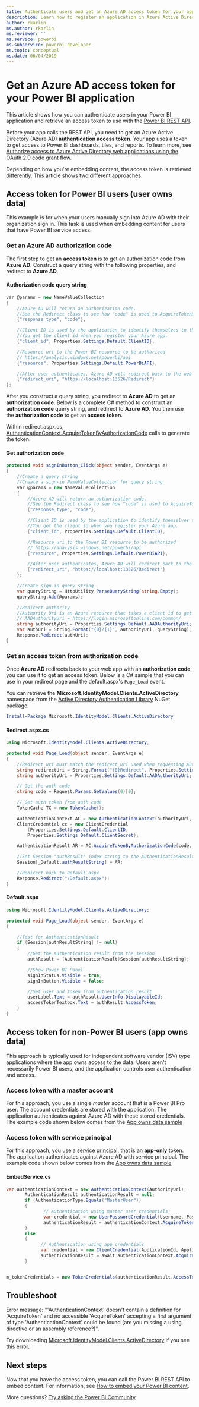 ```yaml
---
title: Authenticate users and get an Azure AD access token for your application
description: Learn how to register an application in Azure Active Directory for use with embedding Power BI content.
author: rkarlin
ms.author: rkarlin
ms.reviewer: ''
ms.service: powerbi
ms.subservice: powerbi-developer
ms.topic: conceptual
ms.date: 06/04/2019 
---
```


# Get an Azure AD access token for your Power BI application

This article shows how you can authenticate users in your Power BI application and retrieve an access token to use with the [Power BI REST API](https://docs.microsoft.com/rest/api/power-bi/).

Before your app calls the REST API, you need to get an Azure Active Directory (Azure AD) **authentication access token**. Your app uses a token to get access to Power BI dashboards, tiles, and reports. To learn more, see [Authorize access to Azure Active Directory web applications using the OAuth 2.0 code grant flow](https://docs.microsoft.com/azure/active-directory/develop/v1-protocols-oauth-code).

Depending on how you're embedding content, the access token is retrieved differently. This article shows two different approaches.

## Access token for Power BI users (user owns data)

This example is for when your users manually sign into Azure AD with their organization sign in. This task is used when embedding content for users that have Power BI service access.

### Get an Azure AD authorization code

The first step to get an **access token** is to get an authorization code from **Azure AD**. Construct a query string with the following properties, and redirect to **Azure AD**.

#### Authorization code query string

```csharp
var @params = new NameValueCollection
{
    //Azure AD will return an authorization code. 
    //See the Redirect class to see how "code" is used to AcquireTokenByAuthorizationCode
    {"response_type", "code"},

    //Client ID is used by the application to identify themselves to the users that they are requesting permissions from.
    //You get the client id when you register your Azure app.
    {"client_id", Properties.Settings.Default.ClientID},

    //Resource uri to the Power BI resource to be authorized
    // https://analysis.windows.net/powerbi/api
    {"resource", Properties.Settings.Default.PowerBiAPI},

    //After user authenticates, Azure AD will redirect back to the web app
    {"redirect_uri", "https://localhost:13526/Redirect"}
};
```

After you construct a query string, you redirect to **Azure AD** to get an **authorization code**.  Below is a complete C# method to construct an **authorization code** query string, and redirect to **Azure AD**. You then use the **authorization code** to get an **access token**.

Within redirect.aspx.cs, [AuthenticationContext.AcquireTokenByAuthorizationCode](https://docs.microsoft.com/dotnet/api/microsoft.identitymodel.clients.activedirectory.authenticationcontext.acquiretokenbyauthorizationcodeasync?view=azure-dotnet#Microsoft_IdentityModel_Clients_ActiveDirectory_AuthenticationContext_AcquireTokenByAuthorizationCodeAsync_System_String_System_Uri_Microsoft_IdentityModel_Clients_ActiveDirectory_ClientCredential_System_String_) calls to generate the token.

#### Get authorization code

```csharp
protected void signInButton_Click(object sender, EventArgs e)
{
    //Create a query string
    //Create a sign-in NameValueCollection for query string
    var @params = new NameValueCollection
    {
        //Azure AD will return an authorization code. 
        //See the Redirect class to see how "code" is used to AcquireTokenByAuthorizationCode
        {"response_type", "code"},

        //Client ID is used by the application to identify themselves to the users that they are requesting permissions from. 
        //You get the client id when you register your Azure app.
        {"client_id", Properties.Settings.Default.ClientID},

        //Resource uri to the Power BI resource to be authorized
        // https://analysis.windows.net/powerbi/api
        {"resource", Properties.Settings.Default.PowerBiAPI},

        //After user authenticates, Azure AD will redirect back to the web app
        {"redirect_uri", "https://localhost:13526/Redirect"}
    };

    //Create sign-in query string
    var queryString = HttpUtility.ParseQueryString(string.Empty);
    queryString.Add(@params);

    //Redirect authority
    //Authority Uri is an Azure resource that takes a client id to get an Access token
    // AADAuthorityUri = https://login.microsoftonline.com/common/
    string authorityUri = Properties.Settings.Default.AADAuthorityUri;
    var authUri = String.Format("{0}?{1}", authorityUri, queryString);
    Response.Redirect(authUri);
}
```

### Get an access token from authorization code

Once **Azure AD** redirects back to your web app with an **authorization code**, you can use it to get an access token. Below is a C# sample that you can use in your redirect page and the default.aspx's `Page_Load` event.

You can retrieve the **Microsoft.IdentityModel.Clients.ActiveDirectory** namespace from the [Active Directory Authentication Library](https://www.nuget.org/packages/Microsoft.IdentityModel.Clients.ActiveDirectory/) NuGet package.

```powershell
Install-Package Microsoft.IdentityModel.Clients.ActiveDirectory
```

#### Redirect.aspx.cs

```csharp
using Microsoft.IdentityModel.Clients.ActiveDirectory;

protected void Page_Load(object sender, EventArgs e)
{
    //Redirect uri must match the redirect_uri used when requesting Authorization code.
    string redirectUri = String.Format("{0}Redirect", Properties.Settings.Default.RedirectUrl);
    string authorityUri = Properties.Settings.Default.AADAuthorityUri;

    // Get the auth code
    string code = Request.Params.GetValues(0)[0];

    // Get auth token from auth code
    TokenCache TC = new TokenCache();

    AuthenticationContext AC = new AuthenticationContext(authorityUri, TC);
    ClientCredential cc = new ClientCredential
        (Properties.Settings.Default.ClientID,
        Properties.Settings.Default.ClientSecret);

    AuthenticationResult AR = AC.AcquireTokenByAuthorizationCode(code, new Uri(redirectUri), cc);

    //Set Session "authResult" index string to the AuthenticationResult
    Session[_Default.authResultString] = AR;

    //Redirect back to Default.aspx
    Response.Redirect("/Default.aspx");
}
```

#### Default.aspx

```csharp
using Microsoft.IdentityModel.Clients.ActiveDirectory;

protected void Page_Load(object sender, EventArgs e)
{

    //Test for AuthenticationResult
    if (Session[authResultString] != null)
    {
        //Get the authentication result from the session
        authResult = (AuthenticationResult)Session[authResultString];

        //Show Power BI Panel
        signInStatus.Visible = true;
        signInButton.Visible = false;

        //Set user and token from authentication result
        userLabel.Text = authResult.UserInfo.DisplayableId;
        accessTokenTextbox.Text = authResult.AccessToken;
    }
}
```

## Access token for non-Power BI users (app owns data)

This approach is typically used for independent software vendor (ISV) type applications where the app owns access to the data. Users aren't necessarily Power BI users, and the application controls user authentication and access.

### Access token with a master account

For this approach, you use a single *master* account that is a Power BI Pro user. The account credentials are stored with the application. The application authenticates against Azure AD with these stored credentials. The example code shown below comes from the [App owns data sample](https://github.com/guyinacube/PowerBI-Developer-Samples)

### Access token with service principal

For this approach, you use a [service principal](embed-service-principal.md), that is an **app-only** token. The application authenticates against Azure AD with service principal. The example code shown below comes from the [App owns data sample](https://github.com/guyinacube/PowerBI-Developer-Samples)

#### EmbedService.cs

```csharp
var authenticationContext = new AuthenticationContext(AuthorityUrl);
       AuthenticationResult authenticationResult = null;
       if (AuthenticationType.Equals("MasterUser"))
       {
              // Authentication using master user credentials
              var credential = new UserPasswordCredential(Username, Password);
              authenticationResult = authenticationContext.AcquireTokenAsync(ResourceUrl, ApplicationId, credential).Result;
       }
       else
       {
             // Authentication using app credentials
             var credential = new ClientCredential(ApplicationId, ApplicationSecret);
             authenticationResult = await authenticationContext.AcquireTokenAsync(ResourceUrl, credential);
       }


m_tokenCredentials = new TokenCredentials(authenticationResult.AccessToken, "Bearer");
```

## Troubleshoot

Error message: "'AuthenticationContext' doesn't contain a definition for 'AcquireToken' and no accessible 'AcquireToken' accepting a first argument of type 'AuthenticationContext' could be found (are you missing a using directive or an assembly reference?)".

   Try downloading [Microsoft.IdentityModel.Clients.ActiveDirectory](https://www.nuget.org/packages/Microsoft.IdentityModel.Clients.ActiveDirectory/2.22.302111727) if you see this error.

## Next steps

Now that you have the access token, you can call the Power BI REST API to embed content. For information, see [How to embed your Power BI content](embed-sample-for-customers.md#embed-content-within-your-application).

More questions? [Try asking the Power BI Community](https://community.powerbi.com/)
